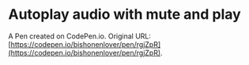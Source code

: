 # Autoplay audio with mute and play

A Pen created on CodePen.io. Original URL: [https://codepen.io/bishonenlover/pen/rgjZpR](https://codepen.io/bishonenlover/pen/rgjZpR).



